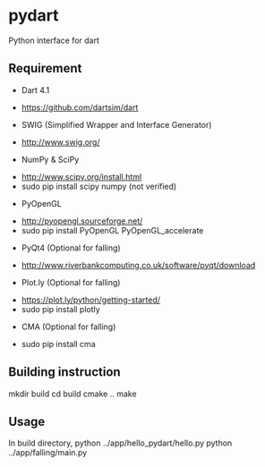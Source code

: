 pydart
======
Python interface for dart

## Requirement
- Dart 4.1
 + https://github.com/dartsim/dart
- SWIG (Simplified Wrapper and Interface Generator)
 + http://www.swig.org/
- NumPy & SciPy
 + http://www.scipy.org/install.html
 + sudo pip install scipy numpy (not verified)
- PyOpenGL 
 + http://pyopengl.sourceforge.net/
 + sudo pip install PyOpenGL PyOpenGL_accelerate
- PyQt4 (Optional for falling)
 + http://www.riverbankcomputing.co.uk/software/pyqt/download
- Plot.ly (Optional for falling)
 + https://plot.ly/python/getting-started/
 + sudo pip install plotly
- CMA (Optional for falling)
 + sudo pip install cma

## Building instruction
mkdir build
cd build
cmake ..
make

## Usage
In build directory, 
python ../app/hello_pydart/hello.py
python ../app/falling/main.py
